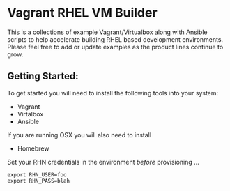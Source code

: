 Vagrant RHEL VM Builder
======
This is a collections of example Vagrant/Virtualbox along with Ansible 
scripts to help accelerate building RHEL based development environments.  
Please feel free to add or update examples as the product lines continue 
to grow.


## Getting Started:

To get started you will need to install the following tools into your
system:
* Vagrant
* Virtalbox
* Ansible

If you are running OSX you will also need to install
* Homebrew




Set your RHN credentials in the environment *before* provisioning ...

```
export RHN_USER=foo
export RHN_PASS=blah
```

